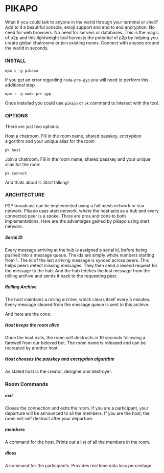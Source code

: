 # PIKAPO

What if you could talk to anyone in the world through your terminal or shell? Add to it a beautiful console, emoji support and end to end encryption. No need for web browsers. No need for servers or databases. This is the magic of p2p and this lightweight tool harvests the potential of p2p by helping you create global chatrooms or join existing rooms. Connect with anyone around the world in seconds.

### INSTALL

```
npm i -g pikapo
```

If you get an error regarding ```node-pre-gyp``` you will need to perform this additional step

```
npm i -g node-pre-gyp
```

Once installed you could use ```pikapo``` or ```pk``` command to interact with the tool.

### OPTIONS

There are just two options:

Host a chatroom. Fill in the room name, shared passkey, encryption algorithm and your unique alias for the room
```
pk host
```

Join a chatroom. Fill in the room name, shared passkey and your unique alias for the room
```
pk connect
```

And thats about it. Start talking!

### ARCHITECTURE

P2P broadcast can be implemented using a full mesh network or star network. Pikapo uses start network, where the host acts as a hub and every connected peer is a spoke. There are pros and cons to both implementations. Here are the advantages gained by pikapo using start network:

##### Serial ID
Every message arriving at the hub is assigned a serial id, before being pushed into a message queue. The ids are simply whole numbers starting from 1. The id of the last arriving message is synced across peers. This helps peers detect missing messages. They then send a resend request for the message to the hub. And the hub fetches the lost message from the rolling archive and sends it back to the requesting peer.

##### Rolling Archive
The host maintains a rolling archive, which clears itself every 5 minutes. Every message cleared from the message queue is sent to this archive.

And here are the cons:

##### Host keeps the room alive
Once the host exits, the room self destructs in 10 seconds following a farewell from our beloved bot. The room name is released and can be recreated by another host.

##### Host chooses the passkey and encryption algorithm
As stated host is the creator, designer and destroyer.

### Room Commands

##### exit
Closes the connection and exits the room. If you are a participant, your departure will be announced to all the members. If you are the host, the room will self destruct after your departure.

##### members
A command for the host. Prints out a list of all the members in the room.

##### dloss
A command for the participants. Provides real time data loss percentage.
